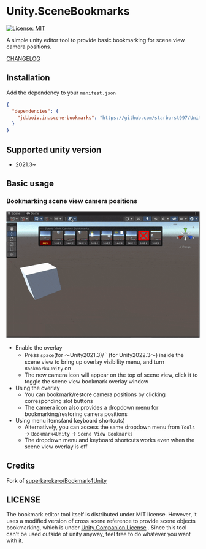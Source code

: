 # Unity.SceneBookmarks

[![License: MIT](https://img.shields.io/badge/License-MIT-yellow.svg)](https://opensource.org/licenses/MIT)

A simple unity editor tool to provide basic bookmarking for scene view camera positions.

[CHANGELOG](https://github.com/superkerokero/Bookmark4Unity/blob/master/Assets/Bookmark4Unity/CHANGELOG.md)

## Installation

Add the dependency to your `manifest.json`

```json
{
  "dependencies": {
    "jd.boiv.in.scene-bookmarks": "https://github.com/starburst997/Unity.SceneBookmarks.git"
  }
}
```

## Supported unity version

- 2021.3~

## Basic usage

### Bookmarking scene view camera positions

![](Images/scene_view_demo.gif)

- Enable the overlay
  - Press `space`(for 〜Unity2021.3)/`｀`(for Unity2022.3〜) inside the scene view to bring up overlay visibility menu, and turn `Bookmark4Unity` on
  - The new camera icon will appear on the top of scene view, click it to toggle the scene view bookmark overlay window
- Using the overlay
  - You can bookmark/restore camera positions by clicking corresponding slot buttons
  - The camera icon also provides a dropdown menu for bookmarking/restoring camera positions
- Using menu items(and keyboard shortcuts)
  - Alternatively, you can access the same dropdown menu from `Tools` → `Bookmark4Unity` → `Scene View Bookmarks`
  - The dropdown menu and keyboard shortcuts works even when the scene view overlay is off

## Credits

Fork of [superkerokero/Bookmark4Unity](https://github.com/superkerokero/Bookmark4Unity)

## LICENSE

The bookmark editor tool itself is distributed under MIT license. However, it uses a modified version of cross scene reference to provide scene objects bookmarking, which is under [Unity Companion License](http://www.unity3d.com/legal/licenses/Unity_Companion_License) . Since this tool can't be used outside of unity anyway, feel free to do whatever you want with it.
